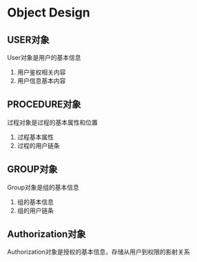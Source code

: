 # Object Design

## USER对象

User对象是用户的基本信息
1. 用户鉴权相关内容
2. 用户信息基本内容

## PROCEDURE对象

过程对象是过程的基本属性和位置
1. 过程基本属性
2. 过程的用户链条

## GROUP对象

Group对象是组的基本信息
1. 组的基本信息
2. 组的用户链条

## Authorization对象

Authorization对象是授权的基本信息，存储从用户到权限的影射关系
